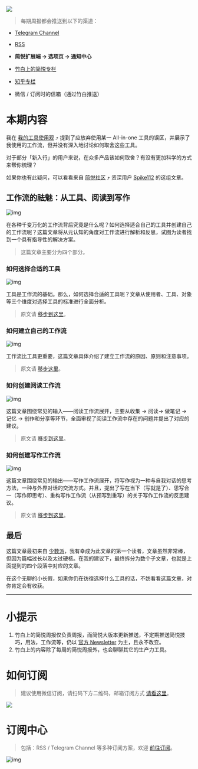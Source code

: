 ![](https://z3.ax1x.com/2021/11/25/oAVJSA.png)

> 每期周报都会推送到以下的渠道：

- [Telegram Channel](https://t.me/simpread/368)

- [RSS](https://rss.simpread.pro/feed)

- **简悦扩展端 → 选项页 → 通知中心**

- [竹白上的简悦专栏](https://simpread.zhubai.love)

- [知乎专栏](https://zhuanlan.zhihu.com/p/492900692)

- 微信 / 订阅时的信箱（通过竹白推送）

# 本期内容

我在 [我的工具使用观](https://sspai.com/post/71576) ⤴️ 提到了应放弃使用某一 All-in-one 工具的误区，并展示了我使用的工作流，但并没有深入地讨论如何取舍这些工具。

对于部分「新入行」的用户来说，在众多产品该如何取舍？有没有更加科学的方式来帮你梳理？

如果你也有此疑问，可以看看来自 [简悦社区](https://t.me/simpread) ⤴️ 资深用户 [Spike112](https://www.zhihu.com/column/c_1381183874400116736) 的这组文章。

## 工作流的祛魅：从工具、阅读到写作

![img](https://imgs.zhubai.love/595309f33da14f40b4923384563bcd88.png)

在各种千变万化的工作流背后究竟是什么呢？如何选择适合自己的工具并创建自己的工作流呢？这篇文章将从元认知的角度对工作流进行解析和反思，试图为读者找到一个具有指导性的解决方案。

> 这篇文章主要分为四个部分。

### 如何选择合适的工具

![img](https://imgs.zhubai.love/49879c1838454815905cf2c7f88456ec.png)

工具是工作流的基础。那么，如何选择合适的工具呢？文章从使用者、工具、对象等三个维度对选择工具的标准进行全面分析。

> 原文请 [移步到这里](https://zhuanlan.zhihu.com/p/487462175)。

### 如何建立自己的工作流

![img](https://imgs.zhubai.love/d4776ccd99e04725b5ce8e8dc58fc435.png)

工作流比工具更重要，这篇文章具体介绍了建立工作流的原因、原则和注意事项。

> 原文请 [移步这里](https://zhuanlan.zhihu.com/p/486392446)。

### 如何创建阅读工作流

![img](https://imgs.zhubai.love/17e1c08a63834054997ac011dee82c56.png)

这篇文章围绕常见的输入——阅读工作流展开，主要从收集 → 阅读→ 做笔记 → 记忆 → 创作和分享等环节，全面审视了阅读工作流中存在的问题并提出了对应的建议。

> 原文请 [移步到这里](https://zhuanlan.zhihu.com/p/486392695)。

### 如何创建写作工作流

![img](https://imgs.zhubai.love/f4ce8882bd704abb9d895c951537541f.png)

这篇文章围绕常见的输出——写作工作流展开，将写作视为一种与自我对话的思考方法，一种与外界对话的交流方式。并且，提出了写在当下（写就是了）、思写合一（写作即思考）、重构写作工作流（从预写到重写）的关于写作工作流的反思建议。

> 原文请 [移步到这里](https://zhuanlan.zhihu.com/p/486392874)。

## 最后

这篇文章最初来自 [少数派](https://sspai.com/post/71658)，我有幸成为此文章的第一个读者，文章虽然非常棒，但因为篇幅过长以及太过硬核。在我的建议下，最终拆分为数个子文章，也就是上面提到的四个段落中对应的文章。

在这个无聊的小长假，如果你仍在彷徨选择什么工具的话，不妨看看这篇文章，对你肯定会有收获。

***

# 小提示

1. 竹白上的简悦周报仅负责周报，而简悦大版本更新推送，不定期推送简悦技巧，用法，工作流等，仍以 [官方 Newsletter](http://newsletter.simpread.pro/ ) 为主，且永不改变。
2. 竹白上的内容除了每周的简悦周报外，也会聊聊其它的生产力工具。

# 如何订阅

> 建议使用微信订阅，请扫码下方二维码，邮箱订阅方式 [请看这里](https://simpread.zhubai.love/)。

![](https://cdn.jsdelivr.net/gh/23784148/upload-images@main/simpered/notice/weekly@zhubai_small.png)

# 订阅中心

> 包括：RSS / Telegram Channel 等多种订阅方案，欢迎 [前往订阅](https://simpread.pro/subscribe)。

![img](https://imgs.zhubai.love/d0e806ddd44c42018b77780e3e0f1e64.png)